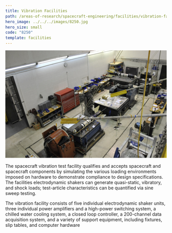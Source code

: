 ```yaml
---
title: Vibration Facilities
path: /areas-of-research/spacecraft-engineering/facilities/vibration-facilities
hero_image: ../../../images/8250.jpg
hero_size: small
code: "8250"
template: facilities
---
```

![The spacecraft vibration test facility](../../../images/vibration.jpg)

The spacecraft vibration test facility qualifies and accepts spacecraft and spacecraft components by simulating the various loading environments imposed on hardware to demonstrate compliance to design specifications. The facilities electrodynamic shakers can generate quasi-static, vibratory, and shock loads; test-article characteristics can be quantified via sine sweep testing. 

The vibration facility consists of five individual electrodynamic shaker units, three individual power amplifiers and a high-power switching system, a chilled water cooling system, a closed loop controller, a 200-channel data acquisition system, and a variety of support equipment, including fixtures, slip tables, and computer hardware